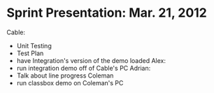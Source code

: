# Sprint Presentation: Mar. 21, 2012 #

Cable:
  * Unit Testing
  * Test Plan
  * have Integration's version of the demo loaded
Alex:
  * run integration demo off of Cable's PC
Adrian:
  * Talk about line progress
Coleman
  * run classbox demo on Coleman's PC